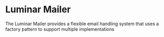 # Luminar Mailer
The Luminar Mailer provides a flexible email handling system that uses a factory pattern to support multiple implementations
